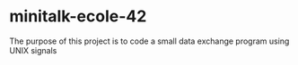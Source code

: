 # minitalk-ecole-42
The purpose of this project is to code a small data exchange program using UNIX signals

